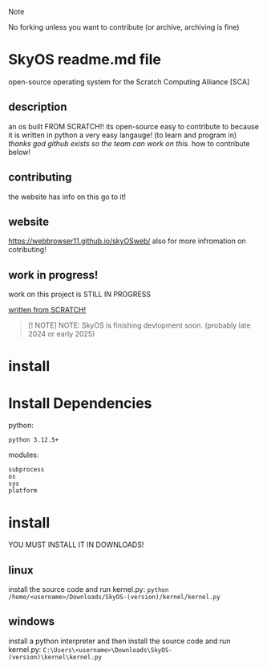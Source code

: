 > [!NOTE]
> No forking unless you want to contribute (or archive, archiving is fine)

# SkyOS readme.md file
open-source operating system for the Scratch Computing Alliance [SCA]

## description
an os built FROM SCRATCH!! its open-source easy to contribute
to because it is written in python a very easy langauge! (to learn and program in)
*thanks god github exists so the team can work on this.*
how to contribute below!

## contributing
the website has info on this go to it!

## website
https://webbrowser11.github.io/skyOSweb/
also for more infromation on cotributing!

## work in progress!
work on this project is STILL IN PROGRESS

<ins>written from SCRATCH!<ins>
 
>[! NOTE]
>NOTE: SkyOS is finishing devlopment soon. (probably late 2024 or early 2025)


# install

# Install Dependencies
python:
```
python 3.12.5+
```
modules:
```
subprocess
os
sys
platform
```

# install
YOU MUST INSTALL IT IN DOWNLOADS!
## linux
install the source code and run kernel.py:
`python /home/<username>/Downloads/SkyOS-(version)/kernel/kernel.py`
## windows
install a python interpreter and then install the source code and run kernel.py:
`C:\Users\<username>\Downloads\SkyOS-(version)\kernel\kernel.py`
